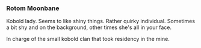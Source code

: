 ### Rotom Moonbane
Kobold lady. Seems to like shiny things. Rather quirky individual. Sometimes a bit shy and on the background, other times she's all in your face.

In charge of the small kobold clan that took residency in the mine.